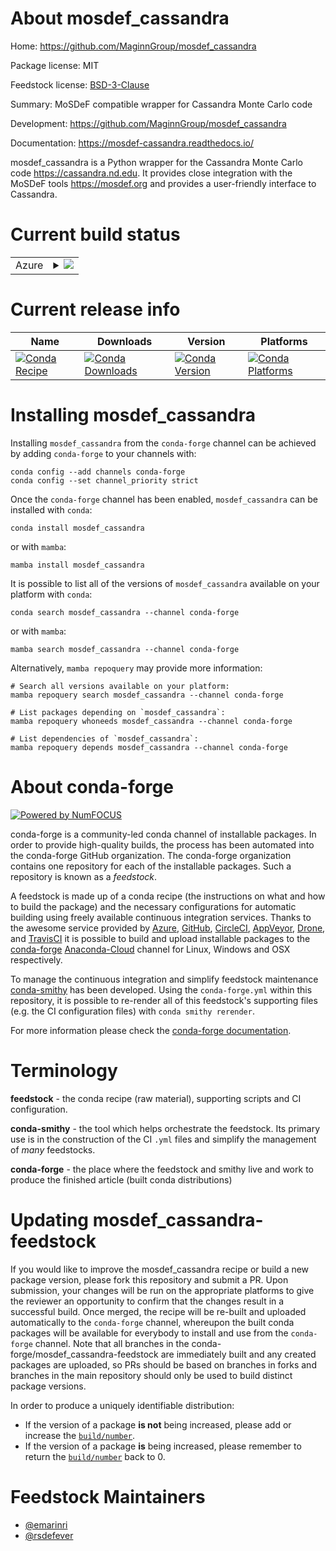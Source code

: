 About mosdef_cassandra
======================

Home: https://github.com/MaginnGroup/mosdef_cassandra

Package license: MIT

Feedstock license: [BSD-3-Clause](https://github.com/conda-forge/mosdef_cassandra-feedstock/blob/main/LICENSE.txt)

Summary: MoSDeF compatible wrapper for Cassandra Monte Carlo code

Development: https://github.com/MaginnGroup/mosdef_cassandra

Documentation: https://mosdef-cassandra.readthedocs.io/

mosdef_cassandra is a Python wrapper for the Cassandra Monte Carlo
code <https://cassandra.nd.edu>. It provides close integration
with the MoSDeF tools <https://mosdef.org> and provides a user-friendly
interface to Cassandra.


Current build status
====================


<table>
    
  <tr>
    <td>Azure</td>
    <td>
      <details>
        <summary>
          <a href="https://dev.azure.com/conda-forge/feedstock-builds/_build/latest?definitionId=9379&branchName=main">
            <img src="https://dev.azure.com/conda-forge/feedstock-builds/_apis/build/status/mosdef_cassandra-feedstock?branchName=main">
          </a>
        </summary>
        <table>
          <thead><tr><th>Variant</th><th>Status</th></tr></thead>
          <tbody><tr>
              <td>linux_64_python3.10.____cpython</td>
              <td>
                <a href="https://dev.azure.com/conda-forge/feedstock-builds/_build/latest?definitionId=9379&branchName=main">
                  <img src="https://dev.azure.com/conda-forge/feedstock-builds/_apis/build/status/mosdef_cassandra-feedstock?branchName=main&jobName=linux&configuration=linux%20linux_64_python3.10.____cpython" alt="variant">
                </a>
              </td>
            </tr><tr>
              <td>linux_64_python3.11.____cpython</td>
              <td>
                <a href="https://dev.azure.com/conda-forge/feedstock-builds/_build/latest?definitionId=9379&branchName=main">
                  <img src="https://dev.azure.com/conda-forge/feedstock-builds/_apis/build/status/mosdef_cassandra-feedstock?branchName=main&jobName=linux&configuration=linux%20linux_64_python3.11.____cpython" alt="variant">
                </a>
              </td>
            </tr><tr>
              <td>linux_64_python3.8.____cpython</td>
              <td>
                <a href="https://dev.azure.com/conda-forge/feedstock-builds/_build/latest?definitionId=9379&branchName=main">
                  <img src="https://dev.azure.com/conda-forge/feedstock-builds/_apis/build/status/mosdef_cassandra-feedstock?branchName=main&jobName=linux&configuration=linux%20linux_64_python3.8.____cpython" alt="variant">
                </a>
              </td>
            </tr><tr>
              <td>linux_64_python3.9.____cpython</td>
              <td>
                <a href="https://dev.azure.com/conda-forge/feedstock-builds/_build/latest?definitionId=9379&branchName=main">
                  <img src="https://dev.azure.com/conda-forge/feedstock-builds/_apis/build/status/mosdef_cassandra-feedstock?branchName=main&jobName=linux&configuration=linux%20linux_64_python3.9.____cpython" alt="variant">
                </a>
              </td>
            </tr><tr>
              <td>osx_64_python3.10.____cpython</td>
              <td>
                <a href="https://dev.azure.com/conda-forge/feedstock-builds/_build/latest?definitionId=9379&branchName=main">
                  <img src="https://dev.azure.com/conda-forge/feedstock-builds/_apis/build/status/mosdef_cassandra-feedstock?branchName=main&jobName=osx&configuration=osx%20osx_64_python3.10.____cpython" alt="variant">
                </a>
              </td>
            </tr><tr>
              <td>osx_64_python3.11.____cpython</td>
              <td>
                <a href="https://dev.azure.com/conda-forge/feedstock-builds/_build/latest?definitionId=9379&branchName=main">
                  <img src="https://dev.azure.com/conda-forge/feedstock-builds/_apis/build/status/mosdef_cassandra-feedstock?branchName=main&jobName=osx&configuration=osx%20osx_64_python3.11.____cpython" alt="variant">
                </a>
              </td>
            </tr><tr>
              <td>osx_64_python3.8.____cpython</td>
              <td>
                <a href="https://dev.azure.com/conda-forge/feedstock-builds/_build/latest?definitionId=9379&branchName=main">
                  <img src="https://dev.azure.com/conda-forge/feedstock-builds/_apis/build/status/mosdef_cassandra-feedstock?branchName=main&jobName=osx&configuration=osx%20osx_64_python3.8.____cpython" alt="variant">
                </a>
              </td>
            </tr><tr>
              <td>osx_64_python3.9.____cpython</td>
              <td>
                <a href="https://dev.azure.com/conda-forge/feedstock-builds/_build/latest?definitionId=9379&branchName=main">
                  <img src="https://dev.azure.com/conda-forge/feedstock-builds/_apis/build/status/mosdef_cassandra-feedstock?branchName=main&jobName=osx&configuration=osx%20osx_64_python3.9.____cpython" alt="variant">
                </a>
              </td>
            </tr>
          </tbody>
        </table>
      </details>
    </td>
  </tr>
</table>

Current release info
====================

| Name | Downloads | Version | Platforms |
| --- | --- | --- | --- |
| [![Conda Recipe](https://img.shields.io/badge/recipe-mosdef_cassandra-green.svg)](https://anaconda.org/conda-forge/mosdef_cassandra) | [![Conda Downloads](https://img.shields.io/conda/dn/conda-forge/mosdef_cassandra.svg)](https://anaconda.org/conda-forge/mosdef_cassandra) | [![Conda Version](https://img.shields.io/conda/vn/conda-forge/mosdef_cassandra.svg)](https://anaconda.org/conda-forge/mosdef_cassandra) | [![Conda Platforms](https://img.shields.io/conda/pn/conda-forge/mosdef_cassandra.svg)](https://anaconda.org/conda-forge/mosdef_cassandra) |

Installing mosdef_cassandra
===========================

Installing `mosdef_cassandra` from the `conda-forge` channel can be achieved by adding `conda-forge` to your channels with:

```
conda config --add channels conda-forge
conda config --set channel_priority strict
```

Once the `conda-forge` channel has been enabled, `mosdef_cassandra` can be installed with `conda`:

```
conda install mosdef_cassandra
```

or with `mamba`:

```
mamba install mosdef_cassandra
```

It is possible to list all of the versions of `mosdef_cassandra` available on your platform with `conda`:

```
conda search mosdef_cassandra --channel conda-forge
```

or with `mamba`:

```
mamba search mosdef_cassandra --channel conda-forge
```

Alternatively, `mamba repoquery` may provide more information:

```
# Search all versions available on your platform:
mamba repoquery search mosdef_cassandra --channel conda-forge

# List packages depending on `mosdef_cassandra`:
mamba repoquery whoneeds mosdef_cassandra --channel conda-forge

# List dependencies of `mosdef_cassandra`:
mamba repoquery depends mosdef_cassandra --channel conda-forge
```


About conda-forge
=================

[![Powered by
NumFOCUS](https://img.shields.io/badge/powered%20by-NumFOCUS-orange.svg?style=flat&colorA=E1523D&colorB=007D8A)](https://numfocus.org)

conda-forge is a community-led conda channel of installable packages.
In order to provide high-quality builds, the process has been automated into the
conda-forge GitHub organization. The conda-forge organization contains one repository
for each of the installable packages. Such a repository is known as a *feedstock*.

A feedstock is made up of a conda recipe (the instructions on what and how to build
the package) and the necessary configurations for automatic building using freely
available continuous integration services. Thanks to the awesome service provided by
[Azure](https://azure.microsoft.com/en-us/services/devops/), [GitHub](https://github.com/),
[CircleCI](https://circleci.com/), [AppVeyor](https://www.appveyor.com/),
[Drone](https://cloud.drone.io/welcome), and [TravisCI](https://travis-ci.com/)
it is possible to build and upload installable packages to the
[conda-forge](https://anaconda.org/conda-forge) [Anaconda-Cloud](https://anaconda.org/)
channel for Linux, Windows and OSX respectively.

To manage the continuous integration and simplify feedstock maintenance
[conda-smithy](https://github.com/conda-forge/conda-smithy) has been developed.
Using the ``conda-forge.yml`` within this repository, it is possible to re-render all of
this feedstock's supporting files (e.g. the CI configuration files) with ``conda smithy rerender``.

For more information please check the [conda-forge documentation](https://conda-forge.org/docs/).

Terminology
===========

**feedstock** - the conda recipe (raw material), supporting scripts and CI configuration.

**conda-smithy** - the tool which helps orchestrate the feedstock.
                   Its primary use is in the construction of the CI ``.yml`` files
                   and simplify the management of *many* feedstocks.

**conda-forge** - the place where the feedstock and smithy live and work to
                  produce the finished article (built conda distributions)


Updating mosdef_cassandra-feedstock
===================================

If you would like to improve the mosdef_cassandra recipe or build a new
package version, please fork this repository and submit a PR. Upon submission,
your changes will be run on the appropriate platforms to give the reviewer an
opportunity to confirm that the changes result in a successful build. Once
merged, the recipe will be re-built and uploaded automatically to the
`conda-forge` channel, whereupon the built conda packages will be available for
everybody to install and use from the `conda-forge` channel.
Note that all branches in the conda-forge/mosdef_cassandra-feedstock are
immediately built and any created packages are uploaded, so PRs should be based
on branches in forks and branches in the main repository should only be used to
build distinct package versions.

In order to produce a uniquely identifiable distribution:
 * If the version of a package **is not** being increased, please add or increase
   the [``build/number``](https://docs.conda.io/projects/conda-build/en/latest/resources/define-metadata.html#build-number-and-string).
 * If the version of a package **is** being increased, please remember to return
   the [``build/number``](https://docs.conda.io/projects/conda-build/en/latest/resources/define-metadata.html#build-number-and-string)
   back to 0.

Feedstock Maintainers
=====================

* [@emarinri](https://github.com/emarinri/)
* [@rsdefever](https://github.com/rsdefever/)

